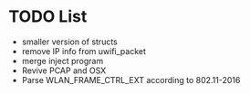 # TODO List

* smaller version of structs
* remove IP info from uwifi_packet
* merge inject program
* Revive PCAP and OSX
* Parse WLAN_FRAME_CTRL_EXT according to 802.11-2016
